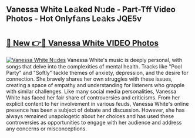 ## Vanessa White Le𝚊ked N𝚞de - Part-Tff Video Photos - Hot Onlyf𝚊ns Le𝚊ks JQE5v

# <h2><a href="http://ac53638.deff.icu/?id=Vanessa+White">🔗 New 👉🔴 Vanessa White VIDEO Photos</a></h2>

[![Vanessa White N𝚞des](https://i.imgur.com/rIISA9y.gif)](http://ac53638.deff.icu/?id=Vanessa+White)
Vanessa White's music is deeply personal, with songs that delve into the complexities of mental health. Tracks like "Pool Party" and "Softly" tackle themes of anxiety, depression, and the desire for connection. She bravely shares her own struggles with these issues, creating a space of empathy and understanding for listeners who grapple with similar challenges. Like many social media personalities, Vanessa White has faced her fair share of controversies and criticisms. From her explicit content to her involvement in various feuds, Vanessa White's online presence has been a subject of debate and discussion. However, she has always remained unapologetic about her choices and has used these controversies as opportunities to engage with her audience and address any concerns or misconceptions.
